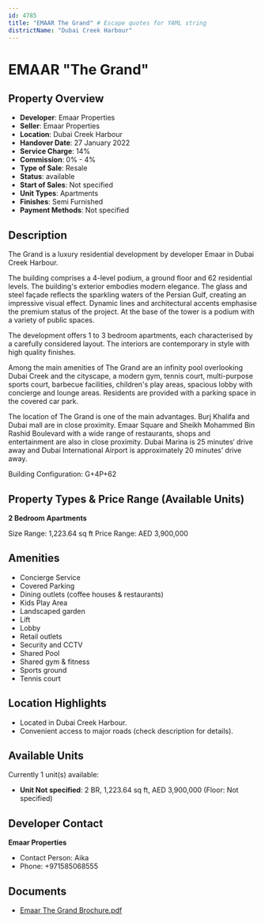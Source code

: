 ```yaml
---
id: 4785
title: "EMAAR The Grand" # Escape quotes for YAML string
districtName: "Dubai Creek Harbour"
---
```


# EMAAR "The Grand"

## Property Overview
- **Developer**: Emaar Properties
- **Seller**: Emaar Properties
- **Location**: Dubai Creek Harbour
- **Handover Date**: 27 January 2022
- **Service Charge**: 14%
- **Commission**: 0% - 4%
- **Type of Sale**: Resale
- **Status**: available
- **Start of Sales**: Not specified
- **Unit Types**: Apartments
- **Finishes**: Semi Furnished
- **Payment Methods**: Not specified

## Description
The Grand is a luxury residential development by developer Emaar in Dubai Creek Harbour.

The building comprises a 4-level podium, a ground floor and 62 residential levels. The building's exterior embodies modern elegance. The glass and steel façade reflects the sparkling waters of the Persian Gulf, creating an impressive visual effect. Dynamic lines and architectural accents emphasise the premium status of the project. At the base of the tower is a podium with a variety of public spaces.

The development offers 1 to 3 bedroom apartments, each characterised by a carefully considered layout. The interiors are contemporary in style with high quality finishes.

Among the main amenities of The Grand are an infinity pool overlooking Dubai Creek and the cityscape, a modern gym, tennis court, multi-purpose sports court, barbecue facilities, children's play areas, spacious lobby with concierge and lounge areas. Residents are provided with a parking space in the covered car park.

The location of The Grand is one of the main advantages. Burj Khalifa and Dubai mall are in close proximity. Emaar Square and Sheikh Mohammed Bin Rashid Boulevard with a wide range of restaurants, shops and entertainment are also in close proximity. Dubai Marina is 25 minutes‘ drive away and Dubai International Airport is approximately 20 minutes’ drive away.

Building Configuration: G+4P+62

## Property Types & Price Range (Available Units)
**2 Bedroom Apartments**

Size Range: 1,223.64 sq ft
Price Range: AED 3,900,000

## Amenities
- Concierge Service
- Covered Parking
- Dining outlets  (coffee houses & restaurants)
- Kids Play Area
- Landscaped garden
- Lift
- Lobby
- Retail outlets
- Security and CCTV
- Shared Pool
- Shared gym & fitness
- Sports ground
- Tennis court

## Location Highlights
- Located in Dubai Creek Harbour.
- Convenient access to major roads (check description for details).

## Available Units
Currently 1 unit(s) available:
- **Unit Not specified**: 2 BR, 1,223.64 sq ft, AED 3,900,000 (Floor: Not specified)

## Developer Contact
**Emaar Properties**
- Contact Person: Aika
- Phone: +971585068555

## Documents
- [Emaar The Grand Brochure.pdf](https://cdn.geniemap.net/2025/03/27/WpeMZd0l4TbMuj1zsnFxvuePJqPYdkn4RDQ6rpK1.pdf)
